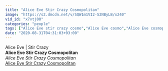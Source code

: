 ```yaml
---
title: "Alice Eve Stir Crazy Cosmopolitan"
image: "https://s2.dmcdn.net/v/SQW1m1VI2-S2NByLB/x240"
vid_id: "x7vtj00"
categories: "people"
tags: ["Alice Eve stir crazy cosmo","Alice Eve cosmo","Alice Eve cosmopolitan"]
date: "2020-08-31T04:31:03+03:00"
---
```

Alice Eve | Stir Crazy<br><b>Alice Eve Stir Crazy Cosmopolitan</b><br> <i>Alice Eve Stir Crazy Cosmopolitan</i><br> <u>Alice Eve Stir Crazy Cosmopolitan</u>
